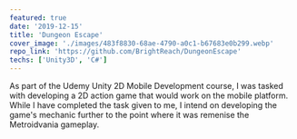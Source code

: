 ```yaml
---
featured: true
date: '2019-12-15'
title: 'Dungeon Escape'
cover_image: './images/483f8830-68ae-4790-a0c1-b67683e0b299.webp'
repo_link: 'https://github.com/BrightReach/DungeonEscape'
techs: ['Unity3D', 'C#']
---
```


As part of the Udemy Unity 2D Mobile Development course, I was tasked with developing a 2D action game that would work on the mobile platform. While I have completed the task given to me, I intend on developing the game's mechanic further to the point where it was remenise the Metroidvania gameplay.
